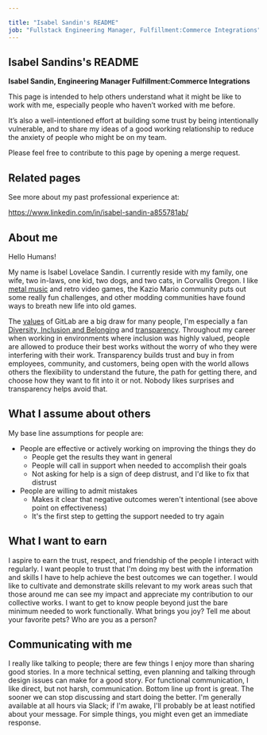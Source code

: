```yaml
---

title: "Isabel Sandin's README"
job: "Fullstack Engineering Manager, Fulfillment:Commerce Integrations"
---
```


<!-- This template will help you build out your very own GitLab README, a great tool for transparently letting others know what it's like to work with you, and how you prefer to be communicated with. Each section is optional. You can remove those you aren't comfortable filling out, and add sections that are germane to you. -->

## Isabel Sandins's README

**Isabel Sandin, Engineering Manager Fulfillment:Commerce Integrations**

This page is intended to help others understand what it might be like to work with me, especially people who haven’t worked with me before.

It’s also a well-intentioned effort at building some trust by being intentionally vulnerable, and to share my ideas of a good working relationship to reduce the anxiety of people who might be on my team.

Please feel free to contribute to this page by opening a merge request.

## Related pages

See more about my past professional experience at:

https://www.linkedin.com/in/isabel-sandin-a855781ab/

## About me

Hello Humans!

My name is Isabel Lovelace Sandin. I currently reside with my family, one wife, two in-laws, one kid, two dogs, and two cats, in Corvallis Oregon. I like [metal music](https://open.spotify.com/playlist/2goI6mnwmMm88cNSmTS72I?si=6e0b0e78b465406c) and retro video games, the Kazio Mario community puts out some really fun challenges, and other modding communities have found ways to breath new life into old games.

The [values](/handbook/values/) of GitLab are a big draw for many people, I'm especially a fan [Diversity, Inclusion and Belonging](/handbook/values/#diversity-inclusion) and [transparency](/handbook/values/#transparency). Throughout my career when working in environments where inclusion was highly valued, people are allowed to produce their best works without the worry of who they were interfering with their work. Transparency builds trust and buy in from employees, community, and customers, being open with the world allows others the flexibility to understand the future, the path for getting there, and choose how they want to fit into it or not. Nobody likes surprises and transparency helps avoid that.

## What I assume about others

My base line assumptions for people are:
* People are effective or actively working on improving the things they do
  * People get the results they want in general
  * People will call in support when needed to accomplish their goals
  * Not asking for help is a sign of deep distrust, and I'd like to fix that distrust
* People are willing to admit mistakes
  * Makes it clear that negative outcomes weren't intentional (see above point on effectiveness)
  * It's the first step to getting the support needed to try again

## What I want to earn

I aspire to earn the trust, respect, and friendship of the people I interact with regularly. I want people to trust that I'm doing my best with the information and skills I have to help achieve the best outcomes we can together. I would like to cultivate and demonstrate skills relevant to my work areas such that those around me can see my impact and appreciate my contribution to our collective works. I want to get to know people beyond just the bare minimum needed to work functionally. What brings you joy? Tell me about your favorite pets? Who are you as a person?

## Communicating with me

I really like talking to people; there are few things I enjoy more than sharing good stories. In a more technical setting, even planning and talking through design issues can make for a good story. For functional communication, I like direct, but not harsh, communication. Bottom line up front is great. The sooner we can stop discussing and start doing the better. I'm generally available at all hours via Slack; if I'm awake, I'll probably be at least notified about your message. For simple things, you might even get an immediate response.
